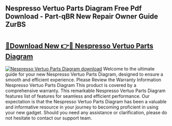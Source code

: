 ## Nespresso Vertuo Parts Diagram Free Pdf Download - Part-qBR New Repair Owner Guide ZurBS

# <h2><a href="http://dfkufvn.blite.top/?on=Nespresso+Vertuo+Parts+Diagram">🔗Download New 👉🔴 Nespresso Vertuo Parts Diagram</a></h2>

[![Nespresso Vertuo Parts Diagram download](https://i.imgur.com/lujVjoI.png)](http://dfkufvn.blite.top/?on=Nespresso+Vertuo+Parts+Diagram)
Welcome to the ultimate guide for your new Nespresso Vertuo Parts Diagram, designed to ensure a smooth and efficient experience. Please Review the Warranty Information Nespresso Vertuo Parts Diagram This product is covered by a comprehensive warranty. This remarkable Nespresso Vertuo Parts Diagram features list of features for seamless and efficient performance. Our expectation is that the Nespresso Vertuo Parts Diagram has been a valuable and informative resource in your journey to becoming proficient in using your new gadget. Should you need any assistance or clarification, please do not hesitate to contact our support team.
